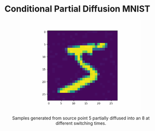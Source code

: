 # Conditional Partial Diffusion MNIST
<p align = "center">
<img width="400" src="test.gif"/img>
</p>
<p align = "center">
Samples generated from source point 5 partially diffused into an 8 at different switching times.
</p>

